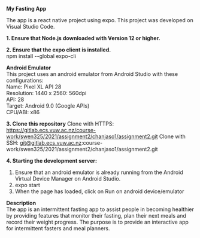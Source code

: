 **My Fasting App**

The app is a react native project using expo. This project was developed on Visual Studio Code.

**1. Ensure that Node.js downloaded with Version 12 or higher.**

**2. Ensure that the expo client is installed.**  
npm install --global expo-cli


**Android Emulator**  
This project uses an android emulator from Android Studio with these configurations:  
Name: Pixel XL API 28  
Resolution: 1440 x 2560: 560dpi  
API: 28  
Target: Android 9.0 (Google APIs)  
CPU/ABI: x86  

**3. Clone this repository**
Clone with HTTPS: https://gitlab.ecs.vuw.ac.nz/course-work/swen325/2021/assignment2/chanjaso1/assignment2.git
Clone with SSH:   git@gitlab.ecs.vuw.ac.nz:course-work/swen325/2021/assignment2/chanjaso1/assignment2.git

**4. Starting the development server:**
1. Ensure that an android emulator is already running from the Android Virtual Device Manager on Android Studio.
1. expo start
2. When the page has loaded, click on Run on android device/emulator

**Description**  
The app is an intermittent fasting app to assist people in becoming healthier by providing features that monitor their fasting, plan their next meals and record their weight progress. The purpose is to provide an interactive app for intermittent fasters and meal planners. 





